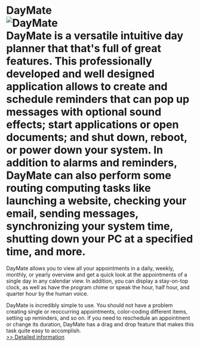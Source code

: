 # DayMate<br />![DayMate](https://mycommerce.akamaized.net/api/pimages/P209860/BIG/209860.JPG)<br />DayMate is a versatile intuitive day planner that that's full of great features. This professionally developed and well designed application allows to create and schedule reminders that can pop up messages with optional sound effects; start applications or open documents; and shut down, reboot, or power down your system. In addition to alarms and reminders, DayMate can also perform some routing computing tasks like launching a website, checking your email, sending messages, synchronizing your system time, shutting down your PC at a specified time, and more.

DayMate allows you to view all your appointments in a daily, weekly, monthly, or yearly overview and get a quick look at the appointments of a single day in any calendar view. In addition, you can display a stay-on-top clock, as well as have the program chime or speak the hour, half hour, and quarter hour by the human voice.

DayMate is incredibly simple to use. You should not have a problem creating single or reoccurring appointments, color-coding different items, setting up reminders, and so on. If you need to reschedule an appointment or change its duration, DayMate has a drag and drop feature that makes this task quite easy to accomplish.<br />[>> Detailed information](https://secure.shareit.com/shareit/product.html?productid=209860&affiliateid=200057808)